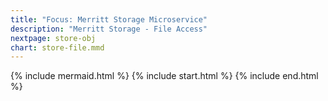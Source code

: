 ```yaml
---
title: "Focus: Merritt Storage Microservice"
description: "Merritt Storage - File Access"
nextpage: store-obj
chart: store-file.mmd
---
```


{% include mermaid.html %}
{% include start.html %}
{% include end.html %}
